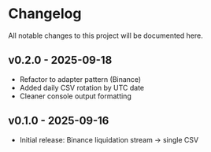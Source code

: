 # Changelog

All notable changes to this project will be documented here.

## v0.2.0 - 2025-09-18
- Refactor to adapter pattern (Binance)
- Added daily CSV rotation by UTC date
- Cleaner console output formatting

## v0.1.0 - 2025-09-16
- Initial release: Binance liquidation stream → single CSV
